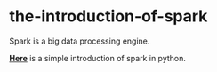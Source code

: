 # the-introduction-of-spark

Spark is a big data processing engine.

**[Here](http://nbviewer.jupyter.org/github/yishi/the-introduction-of-spark/blob/master/the_introduction_of_spark_in_python.ipynb)** is a simple introduction of spark in python.

